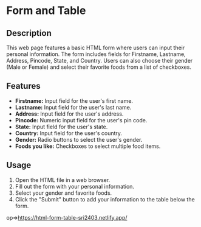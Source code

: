 # Form and Table

## Description

This web page features a basic HTML form where users can input their personal information. The form includes fields for Firstname, Lastname, Address, Pincode, State, and Country. Users can also choose their gender (Male or Female) and select their favorite foods from a list of checkboxes.

## Features

- **Firstname:** Input field for the user's first name.
- **Lastname:** Input field for the user's last name.
- **Address:** Input field for the user's address.
- **Pincode:** Numeric input field for the user's pin code.
- **State:** Input field for the user's state.
- **Country:** Input field for the user's country.
- **Gender:** Radio buttons to select the user's gender.
- **Foods you like:** Checkboxes to select multiple food items.

## Usage

1. Open the HTML file in a web browser.
2. Fill out the form with your personal information.
3. Select your gender and favorite foods.
4. Click the "Submit" button to add your information to the table below the form.

op=>https://html-form-table-sri2403.netlify.app/